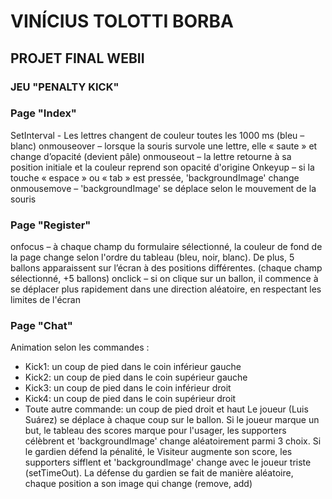 # VINÍCIUS TOLOTTI BORBA
## PROJET FINAL WEBII
### JEU "PENALTY KICK"

### Page "Index"
SetInterval - Les lettres changent de couleur toutes les 1000 ms (bleu – blanc)
onmouseover – lorsque la souris survole une lettre, elle « saute » et change d’opacité (devient pâle)
onmouseout – la lettre retourne à sa position initiale et la couleur reprend son opacité d'origine
Onkeyup – si la touche « espace » ou « tab » est pressée, 'backgroundImage' change
onmousemove – 'backgroundImage' se déplace selon le mouvement de la souris

### Page "Register"
onfocus – à chaque champ du formulaire sélectionné, la couleur de fond de la page change selon l'ordre du tableau (bleu, noir, blanc). De plus, 5 ballons apparaissent sur l’écran à des positions différentes. (chaque champ sélectionné, +5 ballons)
onclick – si on clique sur un ballon, il commence à se déplacer plus rapidement dans une direction aléatoire, en respectant les limites de l'écran

### Page "Chat"
Animation selon les commandes :
- Kick1: un coup de pied dans le coin inférieur gauche
- Kick2: un coup de pied dans le coin supérieur gauche
- Kick3: un coup de pied dans le coin inférieur droit
- Kick4: un coup de pied dans le coin supérieur droit
- Toute autre commande: un coup de pied droit et haut
Le joueur (Luis Suárez) se déplace à chaque coup sur le ballon.
Si le joueur marque un but, le tableau des scores marque pour l'usager, les supporters célèbrent et 'backgroundImage' change aléatoirement parmi 3 choix. Si le gardien défend la pénalité, le Visiteur augmente son score, les supporters sifflent et 'backgroundImage' change avec le joueur triste (setTimeOut).
La défense du gardien se fait de manière aléatoire, chaque position a son image qui change (remove, add)
